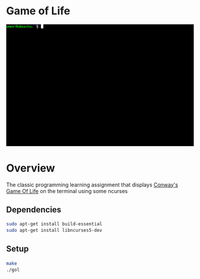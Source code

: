 # Game of Life
![](output.gif)

# Overview
The classic programming learning assignment that displays [Conway's Game Of Life](https://en.wikipedia.org/wiki/Conway%27s_Game_of_Life) on the terminal using some ncurses

## Dependencies

```sh
sudo apt-get install build-essential
sudo apt-get install libncurses5-dev
```

## Setup

```sh
make
./gol
```

